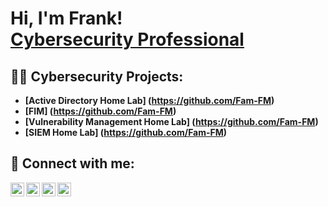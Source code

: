 <h1>Hi, I'm Frank! <br/><a href="https://www.linkedin.com/in/frankie-m-6464abc/">Cybersecurity Professional</a></h1>

<h2>👨‍💻 Cybersecurity Projects:</h2>

- <b>[Active Directory Home Lab] (https://github.com/Fam-FM)</b>
- <b>[FIM] (https://github.com/Fam-FM)</b>
- <b>[Vulnerability Management Home Lab] (https://github.com/Fam-FM)</b>
- <b>[SIEM Home Lab] (https://github.com/Fam-FM)</b>

<h2> 🤳 Connect with me:</h2>

[<img align="left" alt="JoshMadakor | YouTube" width="22px" src="https://cdn.jsdelivr.net/npm/simple-icons@v3/icons/youtube.svg" />][youtube]
[<img align="left" alt="JoshMadakor | Twitter" width="22px" src="https://cdn.jsdelivr.net/npm/simple-icons@v3/icons/twitter.svg" />][twitter]
[<img align="left" alt="JoshMadakor | LinkedIn" width="22px" src="https://cdn.jsdelivr.net/npm/simple-icons@v3/icons/linkedin.svg" />][linkedin]
[<img align="left" alt="JoshMadakor | Instagram" width="22px" src="https://cdn.jsdelivr.net/npm/simple-icons@v3/icons/instagram.svg" />][instagram]

[twitter]: https://twitter.com/twitter.com/FAMware_FM
[youtube]: https://www.youtube.com/c/FAMware
[instagram]: https://www.instagram.com/frankieamal
[linkedin]: https://www.linkedin.com/in/frankie-m-6464abc/

<!--
**Fam-FM/Fam-FM** is a ✨ _special_ ✨ repository because its `README.md` (this file) appears on your GitHub profile.

Here are some ideas to get you started:

- 🔭 I’m currently working on ...
- 🌱 I’m currently learning ...
- 👯 I’m looking to collaborate on ...
- 🤔 I’m looking for help with ...
- 💬 Ask me about ...
- 📫 How to reach me: ...
- 😄 Pronouns: ...
- ⚡ Fun fact: ...
-->
